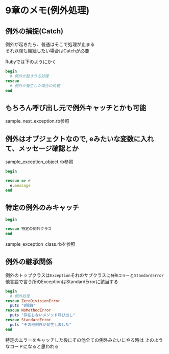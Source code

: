# 9章のメモ(例外処理)

## 例外の捕捉(Catch)

例外が起きたら、普通はそこで処理が止まる  
それ以降も継続したい場合はCatchが必要

Rubyでは下のようにかく

```ruby
begin
  # 例外が起きうる処理
rescue
  # 例外が発生した場合の処理
end
```

## もちろん呼び出し元で例外キャッチとかも可能

sample_nest_exception.rb参照

## 例外はオブジェクトなので, eみたいな変数に入れて、メッセージ確認とか

sample_exception_object.rb参照

```ruby
begin

rescue => e
  e.message
end
```

## 特定の例外のみキャッチ

```ruby
begin

rescue 特定の例外クラス
end
```

sample_exception_class.rbを参照

## 例外の継承関係

例外のトップクラスは`Exception`それのサブクラスに`特殊エラー`と`StandardError`  
他言語で言う所のExceptionはStandardErrorに該当する

```ruby
begin
  # 例外処理
rescue ZeroDivisionError
  puts "0除算"
rescue NoMethodError
  puts "存在しないメソッド呼び出し"
rescue StandardError
  puts "その他例外が発生しました"
end
```

特定のエラーをキャッチした後にその他全ての例外みたいにやる時は
上のようなコードになると思われる